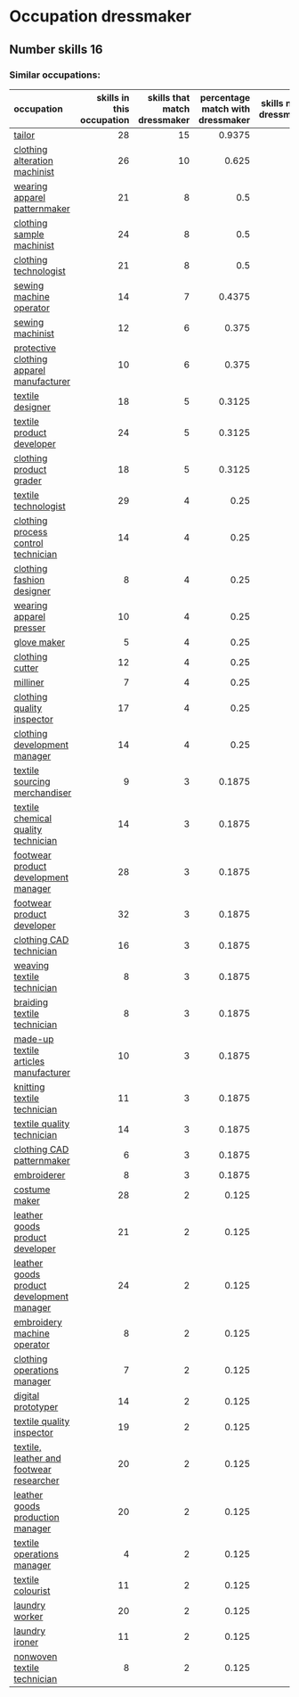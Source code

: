 # Occupation dressmaker
## Number skills 16
### Similar occupations:
| occupation                                                                                |   skills in this occupation |   skills that match dressmaker |   percentage match with dressmaker |   skills not in dressmaker |
|:------------------------------------------------------------------------------------------|----------------------------:|-------------------------------:|-----------------------------------:|---------------------------:|
| [tailor](tailor.md)                                                                       |                          28 |                             15 |                             0.9375 |                         13 |
| [clothing alteration machinist](clothing_alteration_machinist.md)                         |                          26 |                             10 |                             0.625  |                         16 |
| [wearing apparel patternmaker](wearing_apparel_patternmaker.md)                           |                          21 |                              8 |                             0.5    |                         13 |
| [clothing sample machinist](clothing_sample_machinist.md)                                 |                          24 |                              8 |                             0.5    |                         16 |
| [clothing technologist](clothing_technologist.md)                                         |                          21 |                              8 |                             0.5    |                         13 |
| [sewing machine operator](sewing_machine_operator.md)                                     |                          14 |                              7 |                             0.4375 |                          7 |
| [sewing machinist](sewing_machinist.md)                                                   |                          12 |                              6 |                             0.375  |                          6 |
| [protective clothing apparel manufacturer](protective_clothing_apparel_manufacturer.md)   |                          10 |                              6 |                             0.375  |                          4 |
| [textile designer](textile_designer.md)                                                   |                          18 |                              5 |                             0.3125 |                         13 |
| [textile product developer](textile_product_developer.md)                                 |                          24 |                              5 |                             0.3125 |                         19 |
| [clothing product grader](clothing_product_grader.md)                                     |                          18 |                              5 |                             0.3125 |                         13 |
| [textile technologist](textile_technologist.md)                                           |                          29 |                              4 |                             0.25   |                         25 |
| [clothing process control technician](clothing_process_control_technician.md)             |                          14 |                              4 |                             0.25   |                         10 |
| [clothing fashion designer](clothing_fashion_designer.md)                                 |                           8 |                              4 |                             0.25   |                          4 |
| [wearing apparel presser](wearing_apparel_presser.md)                                     |                          10 |                              4 |                             0.25   |                          6 |
| [glove maker](glove_maker.md)                                                             |                           5 |                              4 |                             0.25   |                          1 |
| [clothing cutter](clothing_cutter.md)                                                     |                          12 |                              4 |                             0.25   |                          8 |
| [milliner](milliner.md)                                                                   |                           7 |                              4 |                             0.25   |                          3 |
| [clothing quality inspector](clothing_quality_inspector.md)                               |                          17 |                              4 |                             0.25   |                         13 |
| [clothing development manager](clothing_development_manager.md)                           |                          14 |                              4 |                             0.25   |                         10 |
| [textile sourcing merchandiser](textile_sourcing_merchandiser.md)                         |                           9 |                              3 |                             0.1875 |                          6 |
| [textile chemical quality technician](textile_chemical_quality_technician.md)             |                          14 |                              3 |                             0.1875 |                         11 |
| [footwear product development manager](footwear_product_development_manager.md)           |                          28 |                              3 |                             0.1875 |                         25 |
| [footwear product developer](footwear_product_developer.md)                               |                          32 |                              3 |                             0.1875 |                         29 |
| [clothing CAD technician](clothing_CAD_technician.md)                                     |                          16 |                              3 |                             0.1875 |                         13 |
| [weaving textile technician](weaving_textile_technician.md)                               |                           8 |                              3 |                             0.1875 |                          5 |
| [braiding textile technician](braiding_textile_technician.md)                             |                           8 |                              3 |                             0.1875 |                          5 |
| [made-up textile articles manufacturer](made-up_textile_articles_manufacturer.md)         |                          10 |                              3 |                             0.1875 |                          7 |
| [knitting textile technician](knitting_textile_technician.md)                             |                          11 |                              3 |                             0.1875 |                          8 |
| [textile quality technician](textile_quality_technician.md)                               |                          14 |                              3 |                             0.1875 |                         11 |
| [clothing CAD patternmaker](clothing_CAD_patternmaker.md)                                 |                           6 |                              3 |                             0.1875 |                          3 |
| [embroiderer](embroiderer.md)                                                             |                           8 |                              3 |                             0.1875 |                          5 |
| [costume maker](costume_maker.md)                                                         |                          28 |                              2 |                             0.125  |                         26 |
| [leather goods product developer](leather_goods_product_developer.md)                     |                          21 |                              2 |                             0.125  |                         19 |
| [leather goods product development manager](leather_goods_product_development_manager.md) |                          24 |                              2 |                             0.125  |                         22 |
| [embroidery machine operator](embroidery_machine_operator.md)                             |                           8 |                              2 |                             0.125  |                          6 |
| [clothing operations manager](clothing_operations_manager.md)                             |                           7 |                              2 |                             0.125  |                          5 |
| [digital prototyper](digital_prototyper.md)                                               |                          14 |                              2 |                             0.125  |                         12 |
| [textile quality inspector](textile_quality_inspector.md)                                 |                          19 |                              2 |                             0.125  |                         17 |
| [textile, leather and footwear researcher](textile,_leather_and_footwear_researcher.md)   |                          20 |                              2 |                             0.125  |                         18 |
| [leather goods production manager](leather_goods_production_manager.md)                   |                          20 |                              2 |                             0.125  |                         18 |
| [textile operations manager](textile_operations_manager.md)                               |                           4 |                              2 |                             0.125  |                          2 |
| [textile colourist](textile_colourist.md)                                                 |                          11 |                              2 |                             0.125  |                          9 |
| [laundry worker](laundry_worker.md)                                                       |                          20 |                              2 |                             0.125  |                         18 |
| [laundry ironer](laundry_ironer.md)                                                       |                          11 |                              2 |                             0.125  |                          9 |
| [nonwoven  textile technician](nonwoven__textile_technician.md)                           |                           8 |                              2 |                             0.125  |                          6 |
